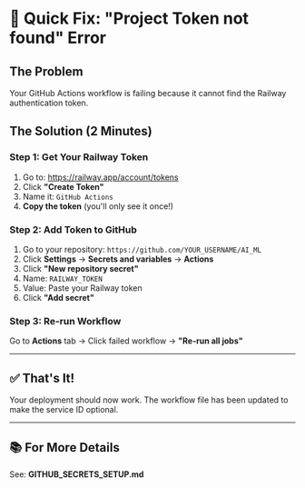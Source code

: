 # 🚨 Quick Fix: "Project Token not found" Error

## The Problem
Your GitHub Actions workflow is failing because it cannot find the Railway authentication token.

## The Solution (2 Minutes)

### Step 1: Get Your Railway Token
1. Go to: https://railway.app/account/tokens
2. Click **"Create Token"**
3. Name it: `GitHub Actions`
4. **Copy the token** (you'll only see it once!)

### Step 2: Add Token to GitHub
1. Go to your repository: `https://github.com/YOUR_USERNAME/AI_ML`
2. Click **Settings** → **Secrets and variables** → **Actions**
3. Click **"New repository secret"**
4. Name: `RAILWAY_TOKEN`
5. Value: Paste your Railway token
6. Click **"Add secret"**

### Step 3: Re-run Workflow
Go to **Actions** tab → Click failed workflow → **"Re-run all jobs"**

---

## ✅ That's It!

Your deployment should now work. The workflow file has been updated to make the service ID optional.

---

## 📚 For More Details
See: **GITHUB_SECRETS_SETUP.md**
